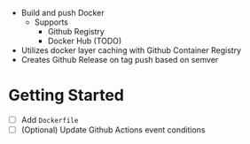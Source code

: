 * Build and push Docker
  * Supports
    * Github Registry
    * Docker Hub (TODO)
* Utilizes docker layer caching with Github Container Registry
* Creates Github Release on tag push based on semver

# Getting Started
- [ ] Add `Dockerfile`
- [ ] (Optional) Update Github Actions event conditions
